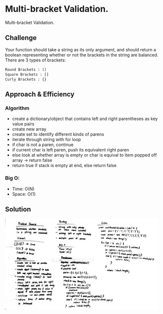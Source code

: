 # Multi-bracket Validation.

Multi-bracket Validation.

## Challenge

Your function should take a string as its only argument, and should return a boolean representing whether or not the brackets in the string are balanced. There are 3 types of brackets:

```
Round Brackets : ()
Square Brackets : []
Curly Brackets : {}
```

## Approach & Efficiency

### Algorithm

- create a dictionary/object that contains left and right parentheses as key value pairs
- create new array
- create set to identify different kinds of parens
- iterate through string with for loop
- if char is not a paren, continue
- if current char is left paren, push its equivalent right paren
- else look at whether array is empty or char is equival to item popped off array -> return false
- return true if stack is empty at end, else return false

### Big O:

- Time: O(N)
- Space: O(1)

## Solution

![Multi-bracket Validation](../../../assets/multi-bracket-validation.jpg "Multi-bracket Validation")
